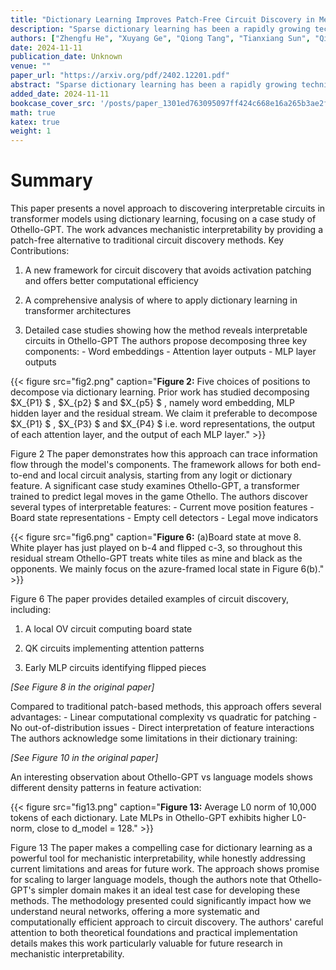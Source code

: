 ```yaml
---
title: "Dictionary Learning Improves Patch-Free Circuit Discovery in Mechanistic Interpretability: A Case Study on Othello-GPT"
description: "Sparse dictionary learning has been a rapidly growing technique in mechanistic interpretability to attack superposition and extract more human-understandable features from model activations. We ask a "
authors: ["Zhengfu He", "Xuyang Ge", "Qiong Tang", "Tianxiang Sun", "Qinyuan Cheng", "Xipeng Qiu"]
date: 2024-11-11
publication_date: Unknown
venue: ""
paper_url: "https://arxiv.org/pdf/2402.12201.pdf"
abstract: "Sparse dictionary learning has been a rapidly growing technique in mechanistic interpretability to attack superposition and extract more human-understandable features from model activations. We ask a further question based on the extracted more monosemantic features: How do we recognize circuits connecting the enormous amount of dictionary features? We propose a circuit discovery framework alternative to activation patching. Our framework suffers less from out-of-distribution and proves to be more efficient in terms of asymptotic complexity. The basic unit in our framework is dictionary features decomposed from all modules writing to the residual stream, including embedding, attention output and MLP output. Starting from any logit, dictionary feature or attention score, we manage to trace down to lower-level dictionary features of all tokens and compute their contribution to these more interpretable and local model behaviors. We dig in a small transformer trained on a synthetic task named Othello and find a number of human-understandable fine-grained circuits inside of it."
added_date: 2024-11-11
bookcase_cover_src: '/posts/paper_1301ed763095097ff424c668e16a265b3ae2f231/thumbnail.png'
math: true
katex: true
weight: 1
---
```


# Summary

This paper presents a novel approach to discovering interpretable circuits in transformer models using dictionary learning, focusing on a case study of Othello-GPT. The work advances mechanistic interpretability by providing a patch-free alternative to traditional circuit discovery methods. Key Contributions: 

1. A new framework for circuit discovery that avoids activation patching and offers better computational efficiency 

2. A comprehensive analysis of where to apply dictionary learning in transformer architectures 

3. Detailed case studies showing how the method reveals interpretable circuits in Othello-GPT The authors propose decomposing three key components: - Word embeddings - Attention layer outputs - MLP layer outputs 

{{< figure src="fig2.png" caption="**Figure 2:** Five choices of positions to decompose via dictionary learning. Prior work has studied decomposing $X_{P1} $ , $X_{p2} $ and $X_{p5} $ , namely word embedding, MLP hidden layer and the residual stream. We claim it preferable to decompose $X_{P1} $ , $X_{P3} $ and $X_{P4} $ i.e. word representations, the output of each attention layer, and the output of each MLP layer." >}}

Figure 2 The paper demonstrates how this approach can trace information flow through the model's components. The framework allows for both end-to-end and local circuit analysis, starting from any logit or dictionary feature. A significant case study examines Othello-GPT, a transformer trained to predict legal moves in the game Othello. The authors discover several types of interpretable features: - Current move position features - Board state representations - Empty cell detectors - Legal move indicators 

{{< figure src="fig6.png" caption="**Figure 6:** (a)Board state at move 8. White player has just played on b-4 and flipped c-3, so throughout this residual stream Othello-GPT treats white tiles as mine and black as the opponents. We mainly focus on the azure-framed local state in Figure 6(b)." >}}

Figure 6 The paper provides detailed examples of circuit discovery, including: 

1. A local OV circuit computing board state 

2. QK circuits implementing attention patterns 

3. Early MLP circuits identifying flipped pieces 

*[See Figure 8 in the original paper]*

 Compared to traditional patch-based methods, this approach offers several advantages: - Linear computational complexity vs quadratic for patching - No out-of-distribution issues - Direct interpretation of feature interactions The authors acknowledge some limitations in their dictionary training: 

*[See Figure 10 in the original paper]*

 An interesting observation about Othello-GPT vs language models shows different density patterns in feature activation: 

{{< figure src="fig13.png" caption="**Figure 13:** Average L0 norm of 10,000 tokens of each dictionary. Late MLPs in Othello-GPT exhibits higher L0-norm, close to d_model = 128." >}}

Figure 13 The paper makes a compelling case for dictionary learning as a powerful tool for mechanistic interpretability, while honestly addressing current limitations and areas for future work. The approach shows promise for scaling to larger language models, though the authors note that Othello-GPT's simpler domain makes it an ideal test case for developing these methods. The methodology presented could significantly impact how we understand neural networks, offering a more systematic and computationally efficient approach to circuit discovery. The authors' careful attention to both theoretical foundations and practical implementation details makes this work particularly valuable for future research in mechanistic interpretability.